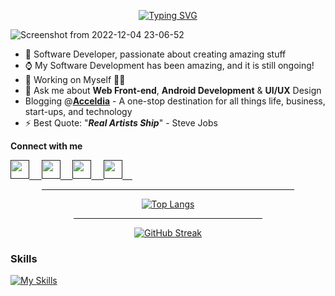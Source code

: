<div align=center>
  
  [![Typing SVG](https://readme-typing-svg.herokuapp.com?font=&color=%23F70A04&center=true&lines=<+Hello+World%F0%9F%91%8B,+My+Universe!+/>)](https://git.io/typing-svg)  
</div>

![Screenshot from 2022-12-04 23-06-52](https://user-images.githubusercontent.com/77758884/205738899-53cd85f5-aac6-4d8a-9618-addaafab4df7.png)



- 🌱 Software Developer, passionate about creating amazing stuff
- ⌚ My Software Development has been amazing, and it is still ongoing!
- 🔭 Working on Myself 🌟🌟
- 💬 Ask me about **Web Front-end**, **Android Development** & **UI/UX** Design
- Blogging @**[Acceldia](https://acceldia.vercel.app/)** - A one-stop destination for all things life, business, start-ups, and technology
- ⚡ Best Quote: "<strong><em>Real Artists Ship</em></strong>" - Steve Jobs

**Connect with me**

<a href="" target="_blank">
  <img height=30 width=30 src="https://cdn.jsdelivr.net/gh/devicons/devicon/icons/linkedin/linkedin-original.svg" />&nbsp;&nbsp;&nbsp;&nbsp;
</a>
<a href="" target="_blank">
  <img height=30 width=30 src="https://cdn.jsdelivr.net/gh/devicons/devicon/icons/twitter/twitter-original.svg" />&nbsp;&nbsp;&nbsp;&nbsp;
</a>
<a href="" target="_blank">
  <img height=30 width=30 src="https://user-images.githubusercontent.com/77758884/171897806-3e20ecb8-7f68-4813-9093-a9b1c65fdd4f.png" >&nbsp;&nbsp;&nbsp;&nbsp;
</a>
<a href="" target="_blank">
  <img height=30 width=30 src="https://user-images.githubusercontent.com/77758884/171907062-e3342a31-7afa-4b2e-9ae8-877a948fa67e.png" >&nbsp;&nbsp;&nbsp;&nbsp;
</a>

<!-- here      -->
 
<div align=center>         
   
<hr width="80%">
  
[![Top Langs](https://github-readme-stats.vercel.app/api/top-langs/?username=wakoliVotes&theme=omni&am&layout=compact&langs_count=10&hide=jupyter%20notebook,html)](https://github.com/danny-votez/github-readme-stats)  
  
<hr width="60%">
  


[![GitHub Streak](https://github-readme-streak-stats.herokuapp.com?user=wakoliVotes&theme=monokai&date_format=M%20j%5B%2C%20Y%5D&ring=1300DD&sideLabels=00DD29&dates=FFFEF1&fire=000DFF&currStreakNum=CDDCDD)](https://git.io/streak-stats) 

  
 </div>
 
 
### Skills

[![My Skills](https://skillicons.dev/icons?i=kotlin,java,androidstudio,sqlite,swift,dart,flutter,py,js,react,nodejs,express,html,css,sass,bootstrap,git,github,mysql,mongodb,postgres,firebase,vscode,idea,tailwind,linux,stackoverflow)](https://skillicons.dev)

